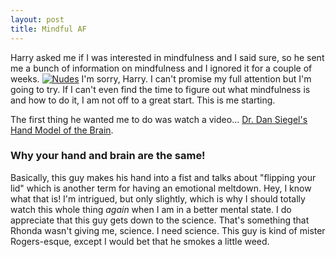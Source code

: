 ```yaml
---
layout: post
title: Mindful AF  
---
```

Harry asked me if I was interested in mindfulness and I said sure, so he sent me a bunch of information on mindfulness and I ignored it for a couple of weeks. 
[![Nudes](https://github.com/kdawgy/kdawgy.github.io/blob/master/images/handbrain.jpeg?raw=true)](https://www.youtube.com/watch?v=f-m2YcdMdFw&feature=youtu.be)
I'm sorry, Harry. I can't promise my full attention but I'm going to try. If I can't even find the time to figure out what mindfulness is and how to do it, I am not off to a great start. This is me starting. 

The first thing he wanted me to do was watch a video... [Dr. Dan Siegel's Hand Model of the Brain](https://www.youtube.com/watch?v=f-m2YcdMdFw&feature=youtu.be). 
### Why your hand and brain are the same!
Basically, this guy makes his hand into a fist and talks about "flipping your lid" which is another term for having an emotional meltdown. Hey, I know what that is! I'm intrigued, but only slightly, which is why I should totally watch this whole thing *again* when I am in a better mental state. I do appreciate that this guy gets down to the science. That's something that Rhonda wasn't giving me, science. I need science. This guy is kind of mister Rogers-esque, except I would bet that he smokes a little weed. 




